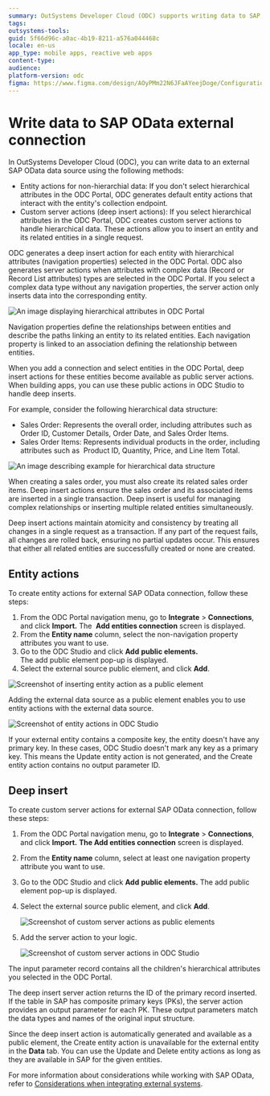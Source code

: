```yaml
---
summary: OutSystems Developer Cloud (ODC) supports writing data to SAP O Data connection.
tags: 
outsystems-tools: 
guid: 5f66d96c-a0ac-4b19-8211-a576a044468c
locale: en-us
app_type: mobile apps, reactive web apps
content-type: 
audience: 
platform-version: odc
figma: https://www.figma.com/design/AOyPMm22N6JFaAYeejDoge/Configuration-management?node-id=3711-10&t=3EmFUNoGU0AIgLBT-1
---
```


# Write data to SAP OData external connection

In OutSystems Developer Cloud (ODC), you can write data to an external SAP OData data source using the following methods:

* Entity actions for non-hierarchial data: If you don't select hierarchical attributes in the ODC Portal, ODC generates default entity actions that interact with the entity's collection endpoint. 
* Custom server actions (deep insert actions): If you select hierarchical attributes in the ODC Portal, ODC creates custom server actions to handle hierarchical data. These actions allow you to insert an entity and its related entities in a single request.

ODC generates a deep insert action for each entity with hierarchical attributes (navigation properties) selected in the ODC Portal. ODC also generates server actions when attributes with complex data (Record or Record List attributes) types are selected in the ODC Portal. If you select a complex data type without any navigation properties, the server action only inserts data into the corresponding entity.

![An image displaying hierarchical attributes in ODC Portal](images/customer-server-action-odcs.png "Hierarchical Attributes in ODC Portal")

<div class="info" markdown="1">

Navigation properties define the relationships between entities and describe the paths linking an entity to its related entities. Each navigation property is linked to an association defining the relationship between entities. 

</div>

When you add a connection and select entities in the ODC Portal, deep insert actions for these entities become available as public server actions. When building apps, you can use these public actions in ODC Studio to handle deep inserts.

For example, consider the following hierarchical data structure:  

* Sales Order: Represents the overall order, including attributes such as Order ID, Customer Details, Order Date, and Sales Order Items.
* Sales Order Items: Represents individual products in the order, including attributes such as  Product ID, Quantity, Price, and Line Item Total.

![An image describing example for hierarchical data structure](images/salesorder-items-example-diag.png "Example of Hierarchical Data Structure")

When creating a sales order, you must also create its related sales order items. Deep insert actions ensure the sales order and its associated items are inserted in a single transaction. Deep insert is useful for managing complex relationships or inserting multiple related entities simultaneously.

Deep insert actions maintain atomicity and consistency by treating all changes in a single request as a transaction. If any part of the request fails, all changes are rolled back, ensuring no partial updates occur. This ensures that either all related entities are successfully created or none are created.

## Entity actions

To create entity actions for external SAP OData connection, follow these steps:

1. From the ODC Portal navigation menu, go to **Integrate** > **Connections**, and click **Import.**  The  **Add entities connection** screen is displayed.
1. From the **Entity name** column, select the non-navigation property attributes you want to use.
1. Go to the ODC Studio and click **Add** **public elements.** <br/> The add public element pop-up is displayed.
1. Select the external source public element, and click **Add**.

![Screenshot of inserting entity action as a public element](images/entity-action-public-element-odcs.png "Inserting Entity Action as a Public Element")

Adding the external data source as a public element enables you to use entity actions with the external data source.

![Screenshot of entity actions in ODC Studio](images/entity-actions-externa-data-odcs.png "Entity Actions in ODC Studio")

If your external entity contains a composite key, the entity doesn't have any primary key. In these cases, ODC Studio doesn't mark any key as a primary key. This means the Update entity action is not generated, and the Create entity action contains no output parameter ID.

## Deep insert

To create custom server actions for external SAP OData connection, follow these steps:

1. From the ODC Portal navigation menu, go to **Integrate** > **Connections**, and click **Import.** **The Add entities connection** screen is displayed.
1. From the **Entity name** column, select at least one navigation property attribute you want to use.
1. Go to the ODC Studio and click **Add** **public elements.** The add public element pop-up is displayed.
1. Select the external source public element, and click **Add**.

    ![Screenshot of custom server actions as public elements](images/deep-insert-custom-server-action-odcs.png "Custom Server Actions as Public Elements")

1. Add the server action to your logic.

    ![Screenshot of custom server actions in ODC Studio](images/deep-insert-hierarchial-data-odcs.png "Custom Server Actions in ODC Studio")

The input parameter record contains all the children's hierarchical attributes you selected in the ODC Portal.

The deep insert server action returns the ID of the primary record inserted. If the table in SAP has composite primary keys (PKs), the server action provides an output parameter for each PK. These output parameters match the data types and names of the original input structure.  

Since the deep insert action is automatically generated and available as a public element, the Create entity action is unavailable for the external entity in the **Data** tab. You can use the Update and Delete entity actions as long as they are available in SAP for the given entities.

For more information about considerations while working with SAP OData, refer to [Considerations when integrating external systems](intro.md#considerations-when-integrating-external-systems).

